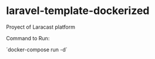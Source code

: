 # laravel-template-dockerized
Proyect of Laracast platform

Command to Run:

´docker-compose run -d´
